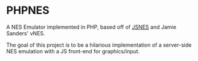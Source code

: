 # PHPNES

A NES Emulator implemented in PHP, based off of [JSNES](https://github.com/bfirsh/jsnes) and Jamie Sanders' vNES.

The goal of this project is to be a hilarious implementation of a server-side NES emulation with a JS front-end for graphics/input.

